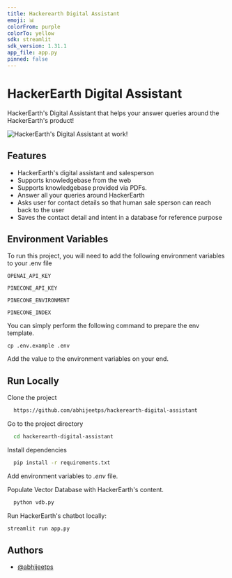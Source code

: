 ```yaml
---
title: Hackerearth Digital Assistant
emoji: 📊
colorFrom: purple
colorTo: yellow
sdk: streamlit
sdk_version: 1.31.1
app_file: app.py
pinned: false
---
```


# HackerEarth Digital Assistant

HackerEarth's Digital Assistant that helps your answer queries around the HackerEarth's product!

![HackerEarth's Digital Assistant at work!](https://imgur.com/0S0p0BW.png)

## Features

- HackerEarth's digital assistant and salesperson
- Supports knowledgebase from the web
- Supports knowledgebase provided via PDFs.
- Answer all your queries around HackerEarth
- Asks user for contact details so that human sale sperson can reach back to the user
- Saves the contact detail and intent in a database for reference purpose

## Environment Variables

To run this project, you will need to add the following environment variables to your .env file

`OPENAI_API_KEY`

`PINECONE_API_KEY`

`PINECONE_ENVIRONMENT`

`PINECONE_INDEX`

You can simply perform the following command to prepare the env template.

`cp .env.example .env`

Add the value to the environment variables on your end.

## Run Locally

Clone the project

```bash
  https://github.com/abhijeetps/hackerearth-digital-assistant
```

Go to the project directory

```bash
  cd hackerearth-digital-assistant
```

Install dependencies

```bash
  pip install -r requirements.txt
```

Add environment variables to _.env_ file.

Populate Vector Database with HackerEarth's content.

```bash
  python vdb.py
```

Run HackerEarth's chatbot locally:

```bash
streamlit run app.py
```

## Authors

- [@abhijeetps](https://www.github.com/abhijeetps)
